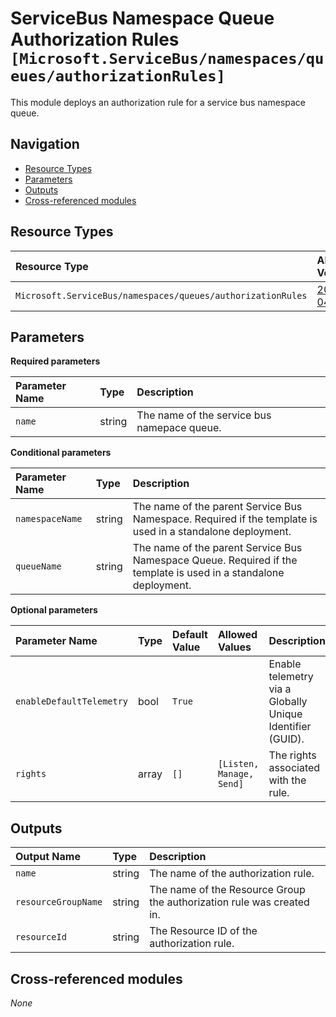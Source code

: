 # ServiceBus Namespace Queue Authorization Rules `[Microsoft.ServiceBus/namespaces/queues/authorizationRules]`

This module deploys an authorization rule for a service bus namespace queue.

## Navigation

- [Resource Types](#Resource-Types)
- [Parameters](#Parameters)
- [Outputs](#Outputs)
- [Cross-referenced modules](#Cross-referenced-modules)

## Resource Types

| Resource Type | API Version |
| :-- | :-- |
| `Microsoft.ServiceBus/namespaces/queues/authorizationRules` | [2017-04-01](https://learn.microsoft.com/en-us/azure/templates/Microsoft.ServiceBus/2017-04-01/namespaces/queues/authorizationRules) |

## Parameters

**Required parameters**

| Parameter Name | Type | Description |
| :-- | :-- | :-- |
| `name` | string | The name of the service bus namepace queue. |

**Conditional parameters**

| Parameter Name | Type | Description |
| :-- | :-- | :-- |
| `namespaceName` | string | The name of the parent Service Bus Namespace. Required if the template is used in a standalone deployment. |
| `queueName` | string | The name of the parent Service Bus Namespace Queue. Required if the template is used in a standalone deployment. |

**Optional parameters**

| Parameter Name | Type | Default Value | Allowed Values | Description |
| :-- | :-- | :-- | :-- | :-- |
| `enableDefaultTelemetry` | bool | `True` |  | Enable telemetry via a Globally Unique Identifier (GUID). |
| `rights` | array | `[]` | `[Listen, Manage, Send]` | The rights associated with the rule. |


## Outputs

| Output Name | Type | Description |
| :-- | :-- | :-- |
| `name` | string | The name of the authorization rule. |
| `resourceGroupName` | string | The name of the Resource Group the authorization rule was created in. |
| `resourceId` | string | The Resource ID of the authorization rule. |

## Cross-referenced modules

_None_
